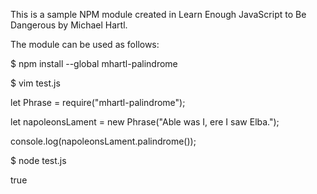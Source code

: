 This is a sample NPM module created in Learn Enough JavaScript to Be Dangerous by Michael Hartl.

The module can be used as follows:

$ npm install --global mhartl-palindrome

$ vim test.js

let Phrase = require("mhartl-palindrome");

let napoleonsLament = new Phrase("Able was I, ere I saw Elba.");

console.log(napoleonsLament.palindrome());

$ node test.js

true
